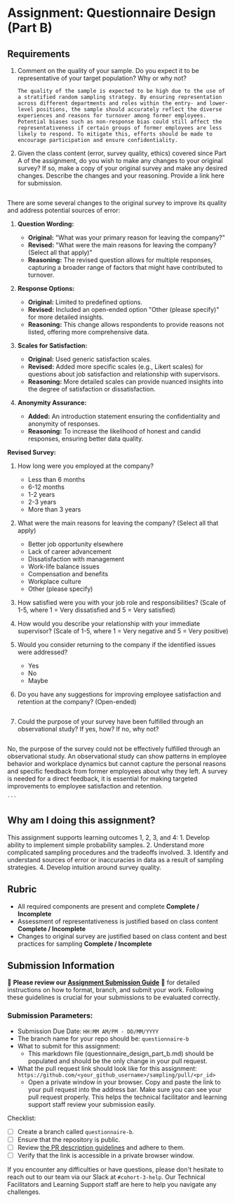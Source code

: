 # Assignment: Questionnaire Design (Part B)

## Requirements
1. Comment on the quality of your sample. Do you expect it to be representative of your target population? Why or why not?

    ```
    The quality of the sample is expected to be high due to the use of a stratified random sampling strategy. By ensuring representation across different departments and roles within the entry- and lower-level positions, the sample should accurately reflect the diverse experiences and reasons for turnover among former employees. Potential biases such as non-response bias could still affect the representativeness if certain groups of former employees are less likely to respond. To mitigate this, efforts should be made to encourage participation and ensure confidentiality.

    ```

2. Given the class content (error, survey quality, ethics) covered since Part A of the assignment, do you wish to make any changes to your original survey? If so, make a copy of your original survey and make any desired changes. Describe the changes and your reasoning. Provide a link here for submission.

    ```
There are some several changes to the original survey to improve its quality and address potential sources of error:

1. **Question Wording:**
   - **Original:** "What was your primary reason for leaving the company?"
   - **Revised:** "What were the main reasons for leaving the company? (Select all that apply)"
   - **Reasoning:** The revised question allows for multiple responses, capturing a broader range of factors that might have contributed to turnover.

2. **Response Options:**
   - **Original:** Limited to predefined options.
   - **Revised:** Included an open-ended option "Other (please specify)" for more detailed insights.
   - **Reasoning:** This change allows respondents to provide reasons not listed, offering more comprehensive data.

3. **Scales for Satisfaction:**
   - **Original:** Used generic satisfaction scales.
   - **Revised:** Added more specific scales (e.g., Likert scales) for questions about job satisfaction and relationship with supervisors.
   - **Reasoning:** More detailed scales can provide nuanced insights into the degree of satisfaction or dissatisfaction.

4. **Anonymity Assurance:**
   - **Added:** An introduction statement ensuring the confidentiality and anonymity of responses.
   - **Reasoning:** To increase the likelihood of honest and candid responses, ensuring better data quality.

**Revised Survey:**

1. How long were you employed at the company?
   - Less than 6 months
   - 6-12 months
   - 1-2 years
   - 2-3 years
   - More than 3 years

2. What were the main reasons for leaving the company? (Select all that apply)
   - Better job opportunity elsewhere
   - Lack of career advancement
   - Dissatisfaction with management
   - Work-life balance issues
   - Compensation and benefits
   - Workplace culture
   - Other (please specify)

3. How satisfied were you with your job role and responsibilities? (Scale of 1-5, where 1 = Very dissatisfied and 5 = Very satisfied)

4. How would you describe your relationship with your immediate supervisor? (Scale of 1-5, where 1 = Very negative and 5 = Very positive)

5. Would you consider returning to the company if the identified issues were addressed?
   - Yes
   - No
   - Maybe

6. Do you have any suggestions for improving employee satisfaction and retention at the company? (Open-ended)

    ```

3. Could the purpose of your survey have been fulfilled through an observational study? If yes, how? If no, why not?

    ```
No, the purpose of the survey could not be effectively fulfilled through an observational study. An observational study can show patterns in employee behavior and workplace dynamics but cannot capture the personal reasons and specific feedback from former employees about why they left. A survey is needed for a direct feedback, it is essential for making targeted improvements to employee satisfaction and retention.

    ```

## Why am I doing this assignment?

This assignment supports learning outcomes 1, 2, 3, and 4:
	1.	Develop ability to implement simple probability samples.
	2.	Understand more complicated sampling procedures and the tradeoffs involved.
	3.	Identify and understand sources of error or inaccuracies in data as a result of sampling strategies.
	4.	Develop intuition around survey quality.

## Rubric

-	All required components are present and complete **Complete / Incomplete**
-	Assessment of representativeness is justified based on class content **Complete / Incomplete**
-	Changes to original survey are justified based on class content and best practices for sampling **Complete / Incomplete**

## Submission Information

🚨 **Please review our [Assignment Submission Guide](https://github.com/UofT-DSI/onboarding/blob/main/onboarding_documents/submissions.md)** 🚨 for detailed instructions on how to format, branch, and submit your work. Following these guidelines is crucial for your submissions to be evaluated correctly.

### Submission Parameters:
* Submission Due Date: `HH:MM AM/PM - DD/MM/YYYY`
* The branch name for your repo should be: `questionnaire-b`
* What to submit for this assignment:
    * This markdown file (questionnaire_design_part_b.md) should be populated and should be the only change in your pull request.
* What the pull request link should look like for this assignment: `https://github.com/<your_github_username>/sampling/pull/<pr_id>`
    * Open a private window in your browser. Copy and paste the link to your pull request into the address bar. Make sure you can see your pull request properly. This helps the technical facilitator and learning support staff review your submission easily.

Checklist:
- [ ] Create a branch called `questionnaire-b`.
- [ ] Ensure that the repository is public.
- [ ] Review [the PR description guidelines](https://github.com/UofT-DSI/onboarding/blob/main/onboarding_documents/submissions.md#guidelines-for-pull-request-descriptions) and adhere to them.
- [ ] Verify that the link is accessible in a private browser window.

If you encounter any difficulties or have questions, please don't hesitate to reach out to our team via our Slack at `#cohort-3-help`. Our Technical Facilitators and Learning Support staff are here to help you navigate any challenges.

